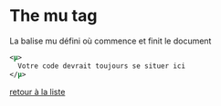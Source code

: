 # The mu tag
La balise mu défini où commence et finit le document
```xml
<µ>
  Votre code devrait toujours se situer ici
</µ>
```

[retour à la liste](./README.md)
